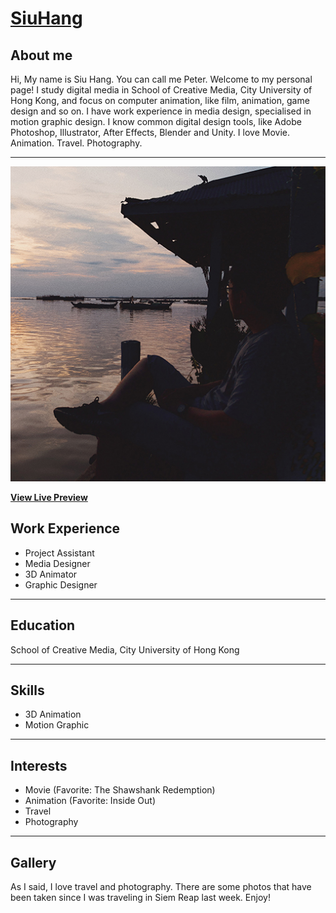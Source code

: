 # [SiuHang](https://wshwsh.me)

## About me
Hi, My name is Siu Hang. You can call me Peter.
Welcome to my personal page!
I study digital media in School of Creative Media, City University of Hong Kong, and focus on computer animation, like film, animation, game design and so on.
I have work experience in media design, specialised in motion graphic design.
I know common digital design tools, like Adobe Photoshop, Illustrator, After Effects, Blender and Unity.
I love Movie. Animation. Travel. Photography.
***
[![Resume Preview](img\profile_pics\profile_pic_3.jpg)](https://wshwsh.me)

**[View Live Preview](https://wshwsh.me)**

## Work Experience
* Project Assistant
* Media Designer
* 3D Animator
* Graphic Designer
***

## Education
School of Creative Media, City University of Hong Kong
***

## Skills
* 3D Animation
* Motion Graphic
***

## Interests
* Movie (Favorite: The Shawshank Redemption)
* Animation (Favorite: Inside Out)
* Travel
* Photography
***

## Gallery
As I said, I love travel and photography. There are some photos that have been taken since I was traveling in Siem Reap last week. Enjoy!
